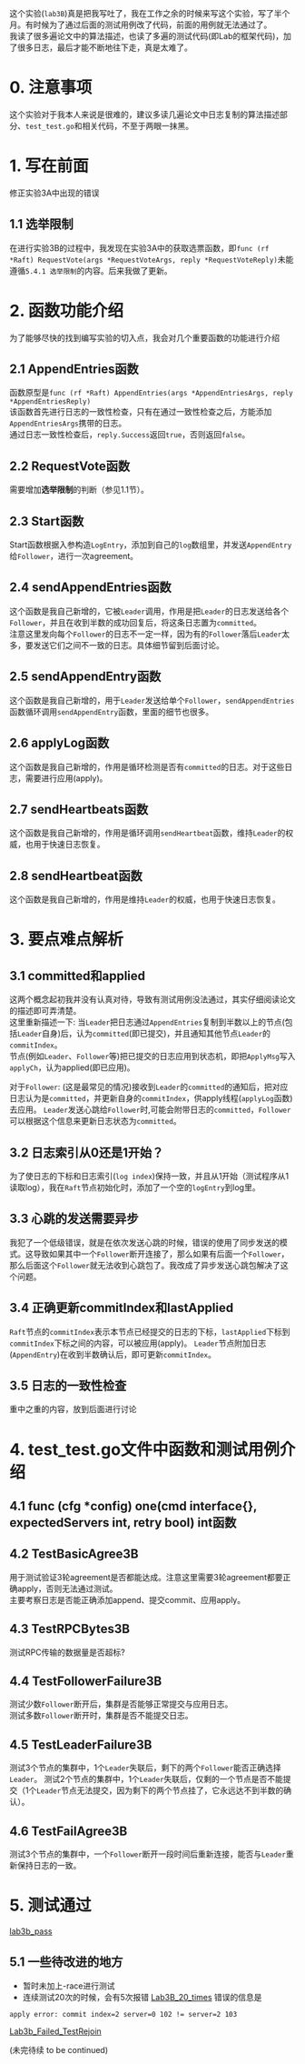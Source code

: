 这个实验(`lab3B`)真是把我写吐了，我在工作之余的时候来写这个实验，写了半个月。有时候为了通过后面的测试用例改了代码，前面的用例就无法通过了。  
我读了很多遍论文中的算法描述，也读了多遍的测试代码(即Lab的框架代码)，加了很多日志，最后才能不断地往下走，真是太难了。

# 0. 注意事项
这个实验对于我本人来说是很难的，建议多读几遍论文中日志复制的算法描述部分、`test_test.go`和相关代码，不至于两眼一抹黑。

# 1. 写在前面
修正实验3A中出现的错误
## 1.1 选举限制
在进行实验3B的过程中，我发现在实验3A中的获取选票函数，即`func (rf *Raft) RequestVote(args *RequestVoteArgs, reply *RequestVoteReply)`未能遵循`5.4.1 选举限制`的内容。后来我做了更新。

# 2. 函数功能介绍
为了能够尽快的找到编写实验的切入点，我会对几个重要函数的功能进行介绍
## 2.1 AppendEntries函数
函数原型是`func (rf *Raft) AppendEntries(args *AppendEntriesArgs, reply *AppendEntriesReply)`  
该函数首先进行日志的一致性检查，只有在通过一致性检查之后，方能添加`AppendEntriesArgs`携带的日志。  
通过日志一致性检查后，`reply.Success`返回`true`，否则返回`false`。

## 2.2 RequestVote函数
需要增加**选举限制**的判断（参见1.1节）。

## 2.3 Start函数
Start函数根据入参构造`LogEntry`，添加到自己的`log`数组里，并发送`AppendEntry`给`Follower`，进行一次agreement。

## 2.4 sendAppendEntries函数
这个函数是我自己新增的，它被`Leader`调用，作用是把`Leader`的日志发送给各个`Follower`，并且在收到半数的成功回复后，将这条日志置为`committed`。  
注意这里发向每个`Follower`的日志不一定一样，因为有的`Follower`落后`Leader`太多，要发送它们之间不一致的日志。具体细节留到后面讨论。

## 2.5 sendAppendEntry函数
这个函数是我自己新增的，用于`Leader`发送给单个`Follower`，`sendAppendEntries`函数循环调用`sendAppendEntry`函数，里面的细节也很多。

## 2.6 applyLog函数
这个函数是我自己新增的，作用是循环检测是否有`committed`的日志。对于这些日志，需要进行应用(apply)。

## 2.7 sendHeartbeats函数
这个函数是我自己新增的，作用是循环调用`sendHeartbeat`函数，维持`Leader`的权威，也用于快速日志恢复。

## 2.8 sendHeartbeat函数
这个函数是我自己新增的，作用是维持`Leader`的权威，也用于快速日志恢复。

# 3. 要点难点解析
## 3.1 committed和applied
这两个概念起初我并没有认真对待，导致有测试用例没法通过，其实仔细阅读论文的描述即可弄清楚。  
这里重新描述一下: 当`Leader`把日志通过`AppendEntries`复制到半数以上的节点(包括`Leader`自身)后，认为`committed`(即已提交)，并且通知其他节点`Leader`的`commitIndex`。  
节点(例如`Leader`、`Follower`等)把已提交的日志应用到状态机，即把`ApplyMsg`写入`applyCh`，认为applied(即已应用)。  

对于`Follower`:
(这是最常见的情况)接收到`Leader`的`committed`的通知后，把对应日志认为是`committed`，并更新自身的`commitIndex`，供apply线程(`applyLog`函数)去应用。
`Leader`发送心跳给`Follower`时,可能会附带日志的`committed`，`Follower`可以根据这个信息来更新日志状态为`committed`。  

## 3.2 日志索引从0还是1开始？
为了使日志的下标和日志索引(`log index`)保持一致，并且从1开始（测试程序从1读取log），我在`Raft`节点初始化时，添加了一个空的`logEntry`到log里。

## 3.3 心跳的发送需要异步
我犯了一个低级错误，就是在依次发送心跳的时候，错误的使用了同步发送的模式。这导致如果其中一个`Follower`断开连接了，那么如果有后面一个`Follower`，那么后面这个`Follower`就无法收到心跳包了。我改成了异步发送心跳包解决了这个问题。

## 3.4 正确更新commitIndex和lastApplied
`Raft`节点的`commitIndex`表示本节点已经提交的日志的下标，`lastApplied`下标到`commitIndex`下标之间的内容，可以被应用(apply)。
`Leader`节点附加日志(`AppendEntry`)在收到半数确认后，即可更新`commitIndex`。

## 3.5 日志的一致性检查
重中之重的内容，放到后面进行讨论

# 4. test_test.go文件中函数和测试用例介绍
## 4.1 func (cfg *config) one(cmd interface{}, expectedServers int, retry bool) int函数

## 4.2 TestBasicAgree3B
用于测试验证3轮agreement是否都能达成。注意这里需要3轮agreement都要正确apply，否则无法通过测试。  
主要考察日志是否能正确添加append、提交commit、应用apply。

## 4.3 TestRPCBytes3B
测试RPC传输的数据量是否超标?

## 4.4 TestFollowerFailure3B
测试少数`Follower`断开后，集群是否能够正常提交与应用日志。  
测试多数`Follower`断开时，集群是否不能提交日志。

## 4.5 TestLeaderFailure3B
测试3个节点的集群中，1个`Leader`失联后，剩下的两个`Follower`能否正确选择`Leader`。
测试2个节点的集群中，1个`Leader`失联后，仅剩的一个节点是否不能提交（1个`Leader`节点无法提交，因为剩下的两个节点挂了，它永远达不到半数的确认）。

## 4.6 TestFailAgree3B
测试3个节点的集群中，一个`Follower`断开一段时间后重新连接，能否与`Leader`重新保持日志的一致。

# 5. 测试通过
[lab3b_pass](../images/Lab3b_pass.png)
## 5.1 一些待改进的地方
* 暂时未加上-race进行测试
* 连续测试20次的时候，会有5次报错
[Lab3B_20_times](../images/Lab3B_20_times.png)
错误的信息是
```text
apply error: commit index=2 server=0 102 != server=2 103
```
[Lab3b_Failed_TestRejoin](../images/Lab3b_Failed_TestRejoin.png)


(未完待续 to be continued)
